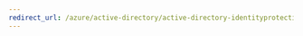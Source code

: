 ```yaml
---
redirect_url: /azure/active-directory/active-directory-identityprotection-risk-events-types
---
```

